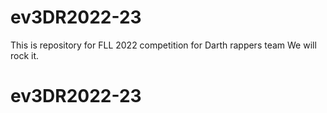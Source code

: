 # ev3DR2022-23
 This is repository for FLL 2022 competition for Darth rappers team
 We will rock it.
# ev3DR2022-23
